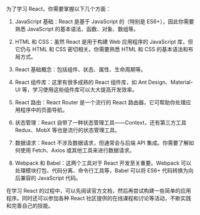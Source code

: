 为了学习 React，你需要掌握以下几个方面：

1. JavaScript 基础：React 是基于 JavaScript 的（特别是 ES6+），因此你需要熟悉 JavaScript 的基本语法、函数、对象、数组等。

2. HTML 和 CSS：虽然 React 是用于构建 Web 应用程序的 JavaScript 库，但它仍与 HTML 和 CSS 密切相关。你需要熟悉 HTML 和 CSS 的基本语法和布局方式。

3. React 基础概念：包括组件、状态、属性、生命周期等。

4. React 组件库：这里有很多成熟的 React 组件库，如 Ant Design、Material-UI 等，学习使用这些组件库可以大大提高开发效率。

5. React 路由：React Router 是一个流行的 React 路由器，它可帮助你处理应用程序中的页面导航。

6. 状态管理：React 自带了一种状态管理工具——Context，还有第三方工具 Redux、MobX 等也是流行的状态管理工具。

7. 数据请求：React 不涉及数据请求，但通常会与后端 API 集成。你需要了解如何使用 Fetch、Axios 或其他工具来进行数据请求。

8. Webpack 和 Babel：这两个工具对于 React 开发至关重要。Webpack 可以处理模块打包、代码分离、命令行工具等，Babel 可以将 ES6+ 代码转换为向后兼容的 JavaScript 代码。

在学习 React 的过程中，可以先阅读官方文档，然后再尝试构建一些简单的应用程序。同时还可以参加各种 React 社区提供的在线课程和讨论等活动，不断实践和完善自己的技能。